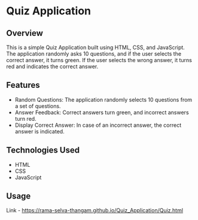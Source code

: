 # Quiz Application

## Overview

This is a simple Quiz Application built using HTML, CSS, and JavaScript. The application randomly asks 10 questions, and if the user selects the correct answer, it turns green. If the user selects the wrong answer, it turns red and indicates the correct answer.

## Features

- Random Questions: The application randomly selects 10 questions from a set of questions.
- Answer Feedback: Correct answers turn green, and incorrect answers turn red.
- Display Correct Answer: In case of an incorrect answer, the correct answer is indicated.

## Technologies Used

- HTML
- CSS
- JavaScript

## Usage
Link - https://rama-selva-thangam.github.io/Quiz_Application/Quiz.html
